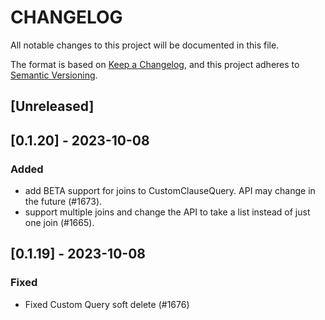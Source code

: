 # CHANGELOG

All notable changes to this project will be documented in this file.

The format is based on [Keep a Changelog](https://keepachangelog.com/en/1.0.0/),
and this project adheres to [Semantic Versioning](https://semver.org/spec/v2.0.0.html).

## [Unreleased]

## [0.1.20] - 2023-10-08

### Added

- add BETA support for joins to CustomClauseQuery. API may change in the future (#1673).
- support multiple joins and change the API to take a list instead of just one join (#1665).

## [0.1.19] - 2023-10-08

### Fixed

- Fixed Custom Query soft delete (#1676)
